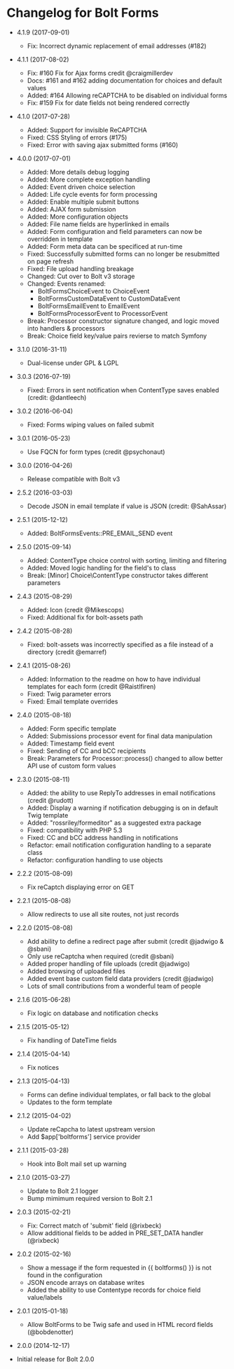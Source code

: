 # Changelog for Bolt Forms

* 4.1.9 (2017-09-01)
  * Fix: Incorrect dynamic replacement of email addresses (#182)

* 4.1.1 (2017-08-02)
  * Fix: #160 Fix for Ajax forms credit @craigmillerdev
  * Docs: #161 and #162 adding documentation for choices and default values
  * Added: #164 Allowing reCAPTCHA to be disabled on individual forms
  * Fix: #159 Fix for date fields not being rendered correctly

* 4.1.0 (2017-07-28)
  * Added: Support for invisible ReCAPTCHA
  * Fixed: CSS Styling of errors (#175)
  * Fixed: Error with saving ajax submitted forms (#160)
 
* 4.0.0 (2017-07-01)
  * Added: More details debug logging
  * Added: More complete exception handling
  * Added: Event driven choice selection
  * Added: Life cycle events for form processing
  * Added: Enable multiple submit buttons
  * Added: AJAX form submission
  * Added: More configuration objects
  * Added: File name fields are hyperlinked in emails
  * Added: Form configuration and field parameters can now be overridden in template
  * Added: Form meta data can be specificed at run-time
  * Fixed: Successfully submitted forms can no longer be resubmitted on page refresh
  * Fixed: File upload handling breakage
  * Changed: Cut over to Bolt v3 storage
  * Changed: Events renamed:
    * BoltFormsChoiceEvent to ChoiceEvent
    * BoltFormsCustomDataEvent to CustomDataEvent
    * BoltFormsEmailEvent to EmailEvent
    * BoltFormsProcessorEvent to ProcessorEvent
  * Break: Processor constructor signature changed, and logic moved into handlers & processors
  * Break: Choice field key/value pairs revierse to match Symfony

* 3.1.0 (2016-31-11)
  * Dual-license under GPL & LGPL

* 3.0.3 (2016-07-19)
  * Fixed: Errors in sent notification when ContentType saves enabled (credit: @dantleech)

* 3.0.2 (2016-06-04)
  * Fixed: Forms wiping values on failed submit

* 3.0.1 (2016-05-23)
  * Use FQCN for form types (credit @psychonaut)

* 3.0.0 (2016-04-26)
  * Release compatible with Bolt v3

* 2.5.2 (2016-03-03)
  * Decode JSON in email template if value is JSON (credit: @SahAssar)

* 2.5.1 (2015-12-12)
  * Added: BoltFormsEvents::PRE_EMAIL_SEND event

* 2.5.0 (2015-09-14)
  * Added: ContentType choice control with sorting, limiting and filtering
  * Added: Moved logic handling for the field's to class
  * Break: [Minor] Choice\ContentType constructor takes different parameters

* 2.4.3 (2015-08-29)
  * Added: Icon (credit @Mikescops)
  * Fixed: Additional fix for bolt-assets path

* 2.4.2 (2015-08-28)
  * Fixed: bolt-assets was incorrectly specified as a file instead of a directory (credit @emarref)

* 2.4.1 (2015-08-26)
  * Added: Information to the readme on how to have individual templates for each form (credit @Raistlfiren)
  * Fixed: Twig parameter errors
  * Fixed: Email template overrides

* 2.4.0 (2015-08-18)
  * Added: Form specific template 
  * Added: Submissions processor event for final data manipulation
  * Added: Timestamp field event
  * Fixed: Sending of CC and bCC recipients
  * Break: Parameters for Processor::process() changed to allow better API use of custom form values

* 2.3.0 (2015-08-11)
  * Added: the ability to use ReplyTo addresses in email notifications (credit @rudott)
  * Added: Display a warning if notification debugging is on in default Twig template 
  * Added: "rossriley/formeditor" as a suggested extra package
  * Fixed: compatibility with PHP 5.3
  * Fixed: CC and bCC address handling in notifications
  * Refactor: email notification configuration handling to a separate class
  * Refactor: configuration handling to use objects

* 2.2.2 (2015-08-09)
  * Fix reCaptch displaying error on GET
 
* 2.2.1 (2015-08-08)
  * Allow redirects to use all site routes, not just records

* 2.2.0 (2015-08-08)

  * Add ability to define a redirect page after submit (credit @jadwigo & @sbani)
  * Only use reCaptcha when required (credit @sbani)
  * Added proper handling of file uploads (credit @jadwigo)
  * Added browsing of uploaded files
  * Added event base custom field data providers (credit @jadwigo)
  * Lots of small contributions from a wonderful team of people
 
* 2.1.6 (2015-06-28)

  * Fix logic on database and notification checks

* 2.1.5 (2015-05-12)

  * Fix handling of DateTime fields

* 2.1.4 (2015-04-14)

  * Fix notices

* 2.1.3 (2015-04-13)

  * Forms can define individual templates, or fall back to the global
  * Updates to the form template 

* 2.1.2 (2015-04-02)

  * Update reCapcha to latest upstream version
  * Add $app['boltforms'] service provider
 
* 2.1.1 (2015-03-28)

  * Hook into Bolt mail set up warning

* 2.1.0 (2015-03-27)

  * Update to Bolt 2.1 logger
  * Bump mimimum required version to Bolt 2.1

* 2.0.3 (2015-02-21)

  * Fix: Correct match of 'submit' field (@rixbeck)
  * Allow additional fields to be added in PRE_SET_DATA handler (@rixbeck)

* 2.0.2 (2015-02-16)

  * Show a message if the form requested in {{ boltforms() }} is not found in the configuration
  * JSON encode arrays on database writes
  * Added the ability to use Contentype records for choice field value/labels

* 2.0.1 (2015-01-18)

  * Allow BoltForms to be Twig safe and used in HTML record fields (@bobdenotter)

* 2.0.0 (2014-12-17)

 * Initial release for Bolt 2.0.0
